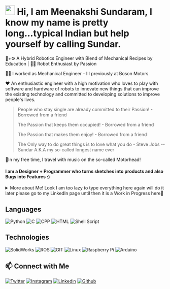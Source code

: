 <!--
[![Sundar header](https://raw.githubusercontent.com/robocop-uk/robocop-uk/main/images/sundar.jpeg)](https://www.linkedin.com/in/connectwithmeenakshisundaram)
-->
# <img src="https://raw.githubusercontent.com/MartinHeinz/MartinHeinz/master/wave.gif" width="30px"> Hi, I am Meenakshi Sundaram, I know my name is pretty long...typical Indian but help yourself by calling Sundar.

🤖+⚙️ A Hybrid Robotics Engineer with Blend of Mechanical Recipes by Education | 👨‍💻 Robot Enthusiast by Passion

👨‍💻 I worked as Mechanical Engineer - III previously at Boson Motors.

❤️ An enthusiastic engineer with a high motivation who loves to play with software and hardware of robots to innovate new things that can improve the existing technology and committed to developing solutions to improve people's lives.

> People who stay single are already committed to their Passion! - Borrowed from a friend
>
> The Passion that keeps them occupied! - Borrowed from a friend
>
> The Passion that makes them enjoy! - Borrowed from a friend
>
> The Only way to do great things is to love what you do - Steve Jobs
> -- Sundar A.K.A my so-called longest name ever

🧳In my free time, I travel with music on the so-called Motorhead!

#### I am a Designer + Programmer who turns sketches into products and also Bugs into Features :)

<Details>
  <summary>More about Me! Look I am too lazy to type everything here again will do it later please go to my LinkedIn page until then it is a Work in Progress here🚧</summary>
  
## 🔭 Experience
  
<Details>
  <summary>Click to expand!</summary>

#### Boson Motors India Private Limited
- Mechanical Engineer - III - Aug 2020 - Aug 2023


</Details>

## 📚 Publications

<Details>
  <summary>Click to expand!</summary>
  
- [Static Analysis of Airless Tyres](https://iopscience.iop.org/article/10.1088/1757-899X/923/1/012017)
- [Crash Analysis on Automobile Bumpers](https://iopscience.iop.org/article/10.1088/1757-899X/923/1/012018)
- [Design and Fabrication of Two Row Paddy Transplanter](https://link.springer.com/book/10.1007%2F978-981-16-2109-3)
 
</Details>

## 💡 Projects
<Details>
  <summary>Click to expand!</summary>
 
- Dynamic Mapping and Cooperative Navigation for Multi-Robot Systems: A Collaborative SLAM Approach
- Obstacle detection and Simultaneous Localization And Mapping (SLAM) of differential drive rover (TARS)
- Autonomous navigation of differential drive rover
- Line Following and Path Planning Using Odometry and PID Control of Pololu 3 Pi + Bot
- Integration of 3D AI Stereo Camera onto Autonomous Light Utility Vehicle (LUV) (Boson Motors, Inc.)
- Powertrain system architecture of Energy Storage System (ESS) design and integration of 4 wheel drive (4WD) model of Autonomous Light Utility Vehicle (LUV) (Boson Motors, Inc.)
- Integration of Close-Range LiDAR onto Autonomous Light Utility Vehicle (LUV) (Boson Motors, Inc.)
- Battery Thermal Management System (BTMS) Design, Integration and Testing of Energy Storage System (ESS) of LCEV and Stationery Energy Storage System based on LiFePo4 battery (Boson Motors, Inc.)
- Powertrain system architecture design and integration of Rear Wheel drive (RWD) model of Autonomous Light Utility Vehicle (LUV) (Boson Motors, Inc.)
- Static Analysis of Different Spoke Structures of Airless Tyres and Conventional Tyre
- Design and Fabrication of Two Row Paddy Transplanter 

  
</Details>
 
 </Details>

## Languages
![Python](https://img.shields.io/badge/Python-FFD43B?style=for-the-badge&logo=python&logoColor=darkgreen)
![C](https://img.shields.io/badge/C-00599C?style=for-the-badge&logo=c&logoColor=white)
![CPP](https://img.shields.io/badge/C%2B%2B-00599C?style=for-the-badge&logo=c%2B%2B&logoColor=white)
![HTML](https://img.shields.io/badge/HTML5-E34F26?style=for-the-badge&logo=html5&logoColor=white)
![Shell Script](https://img.shields.io/badge/Shell_Script-121011?style=for-the-badge&logo=gnu-bash&logoColor=white)

## Technologies

![SolidWorks](https://img.shields.io/badge/SolidWorks-00979D?style=for-the-badge&logo=SolidWorks&logoColor=white)
![ROS](https://img.shields.io/badge/ROS-22314E?style=for-the-badge&logo=ros&logoColor=white)
![GIT](https://img.shields.io/badge/Git-F05032?style=for-the-badge&logo=Git&logoColor=white)
![Linux](https://img.shields.io/badge/Linux-FCC624?style=for-the-badge&logo=linux&logoColor=black)
![Raspberry Pi](https://img.shields.io/badge/Raspberry%20Pi-A22846?style=for-the-badge&logo=Raspberry%20Pi&logoColor=white)
![Arduino](https://img.shields.io/badge/Arduino-00979D?style=for-the-badge&logo=Arduino&logoColor=white)




## 📫 Connect with Me
[![Twitter](https://img.shields.io/badge/Twitter-1DA1F2?style=for-the-badge&logo=twitter&logoColor=white)](https://x.com/this_issundar)
[![Instagram](https://img.shields.io/badge/Instagram-E4405F?style=for-the-badge&logo=instagram&logoColor=white)](https://www.instagram.com/thisissundar?igsh=MTVmbG9yMGN3ZGNlaQ%3D%3D&utm_source=qr)
[![Linkedin](https://img.shields.io/badge/LinkedIn-0077B5?style=for-the-badge&logo=linkedin&logoColor=white)](https://www.linkedin.com/in/connectwithmeenakshisundaram)
[![Github](https://img.shields.io/badge/GitHub-100000?style=for-the-badge&logo=github&logoColor=white)](https://github.com/robocop-uk)



<!--0.2change-->
